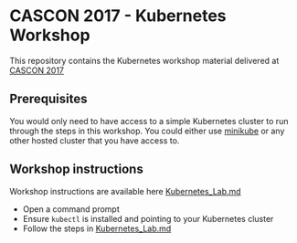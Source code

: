# CASCON 2017 - Kubernetes Workshop
This repository contains the Kubernetes workshop material delivered at [CASCON 2017](https://www-01.ibm.com/ibm/cas/cascon/)

## Prerequisites
You would only need to have access to a simple Kubernetes cluster to run through the steps in this workshop. You could either use [minikube](https://kubernetes.io/docs/tasks/tools/install-minikube/) or any other hosted cluster that you have access to. 

## Workshop instructions
Workshop instructions are available here [Kubernetes_Lab.md](./Kubernetes_Lab.md)
- Open a command prompt
- Ensure `kubectl` is installed and pointing to your Kubernetes cluster
- Follow the steps in [Kubernetes_Lab.md](./Kubernetes_Lab.md)
